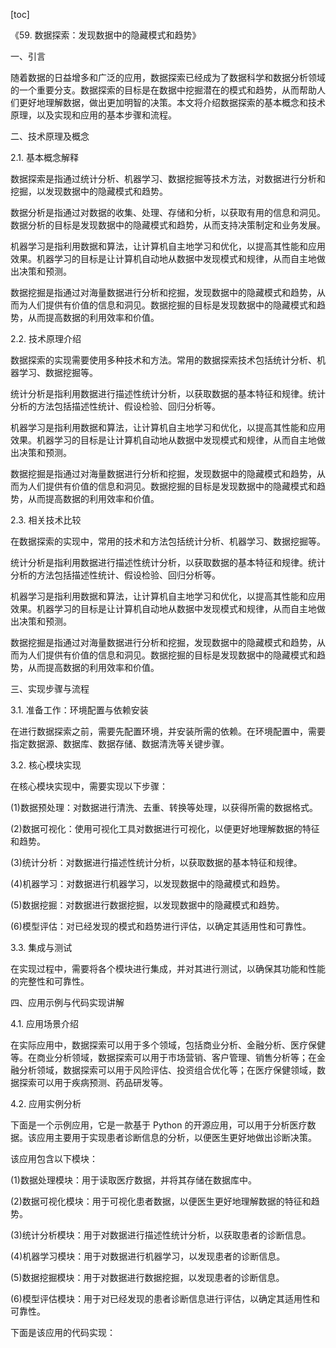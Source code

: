 
[toc]                    
                
                
《59. 数据探索：发现数据中的隐藏模式和趋势》

一、引言

随着数据的日益增多和广泛的应用，数据探索已经成为了数据科学和数据分析领域的一个重要分支。数据探索的目标是在数据中挖掘潜在的模式和趋势，从而帮助人们更好地理解数据，做出更加明智的决策。本文将介绍数据探索的基本概念和技术原理，以及实现和应用的基本步骤和流程。

二、技术原理及概念

2.1. 基本概念解释

数据探索是指通过统计分析、机器学习、数据挖掘等技术方法，对数据进行分析和挖掘，以发现数据中的隐藏模式和趋势。

数据分析是指通过对数据的收集、处理、存储和分析，以获取有用的信息和洞见。数据分析的目标是发现数据中的隐藏模式和趋势，从而支持决策制定和业务发展。

机器学习是指利用数据和算法，让计算机自主地学习和优化，以提高其性能和应用效果。机器学习的目标是让计算机自动地从数据中发现模式和规律，从而自主地做出决策和预测。

数据挖掘是指通过对海量数据进行分析和挖掘，发现数据中的隐藏模式和趋势，从而为人们提供有价值的信息和洞见。数据挖掘的目标是发现数据中的隐藏模式和趋势，从而提高数据的利用效率和价值。

2.2. 技术原理介绍

数据探索的实现需要使用多种技术和方法。常用的数据探索技术包括统计分析、机器学习、数据挖掘等。

统计分析是指利用数据进行描述性统计分析，以获取数据的基本特征和规律。统计分析的方法包括描述性统计、假设检验、回归分析等。

机器学习是指利用数据和算法，让计算机自主地学习和优化，以提高其性能和应用效果。机器学习的目标是让计算机自动地从数据中发现模式和规律，从而自主地做出决策和预测。

数据挖掘是指通过对海量数据进行分析和挖掘，发现数据中的隐藏模式和趋势，从而为人们提供有价值的信息和洞见。数据挖掘的目标是发现数据中的隐藏模式和趋势，从而提高数据的利用效率和价值。

2.3. 相关技术比较

在数据探索的实现中，常用的技术和方法包括统计分析、机器学习、数据挖掘等。

统计分析是指利用数据进行描述性统计分析，以获取数据的基本特征和规律。统计分析的方法包括描述性统计、假设检验、回归分析等。

机器学习是指利用数据和算法，让计算机自主地学习和优化，以提高其性能和应用效果。机器学习的目标是让计算机自动地从数据中发现模式和规律，从而自主地做出决策和预测。

数据挖掘是指通过对海量数据进行分析和挖掘，发现数据中的隐藏模式和趋势，从而为人们提供有价值的信息和洞见。数据挖掘的目标是发现数据中的隐藏模式和趋势，从而提高数据的利用效率和价值。

三、实现步骤与流程

3.1. 准备工作：环境配置与依赖安装

在进行数据探索之前，需要先配置环境，并安装所需的依赖。在环境配置中，需要指定数据源、数据库、数据存储、数据清洗等关键步骤。

3.2. 核心模块实现

在核心模块实现中，需要实现以下步骤：

(1)数据预处理：对数据进行清洗、去重、转换等处理，以获得所需的数据格式。

(2)数据可视化：使用可视化工具对数据进行可视化，以便更好地理解数据的特征和趋势。

(3)统计分析：对数据进行描述性统计分析，以获取数据的基本特征和规律。

(4)机器学习：对数据进行机器学习，以发现数据中的隐藏模式和趋势。

(5)数据挖掘：对数据进行数据挖掘，以发现数据中的隐藏模式和趋势。

(6)模型评估：对已经发现的模式和趋势进行评估，以确定其适用性和可靠性。

3.3. 集成与测试

在实现过程中，需要将各个模块进行集成，并对其进行测试，以确保其功能和性能的完整性和可靠性。

四、应用示例与代码实现讲解

4.1. 应用场景介绍

在实际应用中，数据探索可以用于多个领域，包括商业分析、金融分析、医疗保健等。在商业分析领域，数据探索可以用于市场营销、客户管理、销售分析等；在金融分析领域，数据探索可以用于风险评估、投资组合优化等；在医疗保健领域，数据探索可以用于疾病预测、药品研发等。

4.2. 应用实例分析

下面是一个示例应用，它是一款基于 Python 的开源应用，可以用于分析医疗数据。该应用主要用于实现患者诊断信息的分析，以便医生更好地做出诊断决策。

该应用包含以下模块：

(1)数据处理模块：用于读取医疗数据，并将其存储在数据库中。

(2)数据可视化模块：用于可视化患者数据，以便医生更好地理解数据的特征和趋势。

(3)统计分析模块：用于对数据进行描述性统计分析，以获取患者的诊断信息。

(4)机器学习模块：用于对数据进行机器学习，以发现患者的诊断信息。

(5)数据挖掘模块：用于对数据进行数据挖掘，以发现患者的诊断信息。

(6)模型评估模块：用于对已经发现的患者诊断信息进行评估，以确定其适用性和可靠性。

下面是该应用的代码实现：

